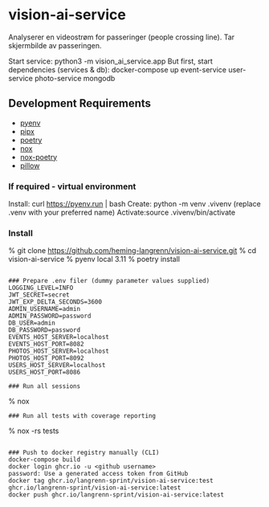 # vision-ai-service

Analyserer en videostrøm for passeringer (people crossing line). Tar skjermbilde av passeringen. 

Start service: 
python3 -m vision_ai_service.app
But first, start dependencies (services & db):
docker-compose up event-service user-service photo-service mongodb


## Development Requirements

- [pyenv](https://github.com/pyenv/pyenv-installer)
- [pipx](https://github.com/pipxproject/pipx)
- [poetry](https://python-poetry.org/)
- [nox](https://nox.thea.codes/en/stable/)
- [nox-poetry](https://github.com/cjolowicz/nox-poetry)
- [pillow](https://pypi.org/project/Pillow/)

### If required - virtual environment
Install: curl https://pyenv.run | bash
Create: python -m venv .vivenv (replace .venv with your preferred name)
Activate:source .vivenv/bin/activate

### Install
% git clone https://github.com/heming-langrenn/vision-ai-service.git
% cd vision-ai-service
% pyenv local 3.11
% poetry install
```

### Prepare .env filer (dummy parameter values supplied)
LOGGING_LEVEL=INFO
JWT_SECRET=secret
JWT_EXP_DELTA_SECONDS=3600
ADMIN_USERNAME=admin
ADMIN_PASSWORD=password
DB_USER=admin
DB_PASSWORD=password
EVENTS_HOST_SERVER=localhost
EVENTS_HOST_PORT=8082
PHOTOS_HOST_SERVER=localhost
PHOTOS_HOST_PORT=8092
USERS_HOST_SERVER=localhost
USERS_HOST_PORT=8086

### Run all sessions
```
% nox
```
### Run all tests with coverage reporting
```
% nox -rs tests
```

### Push to docker registry manually (CLI)
docker-compose build
docker login ghcr.io -u <github username>
password: Use a generated access token from GitHub
docker tag ghcr.io/langrenn-sprint/vision-ai-service:test ghcr.io/langrenn-sprint/vision-ai-service:latest
docker push ghcr.io/langrenn-sprint/vision-ai-service:latest